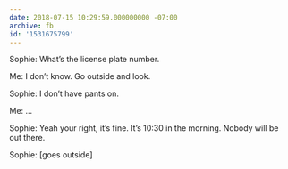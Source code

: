 ```yaml
---
date: 2018-07-15 10:29:59.000000000 -07:00
archive: fb
id: '1531675799'
---
```


Sophie: What’s the license plate number. 

Me: I don’t know. Go outside and look. 

Sophie: I don’t have pants on.

Me: ...

Sophie: Yeah your right, it’s fine. It’s 10:30 in the morning. Nobody will be out there. 

Sophie: [goes outside]
